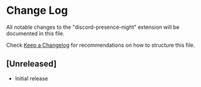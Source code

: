 # Change Log

All notable changes to the "discord-presence-night" extension will be documented in this file.

Check [Keep a Changelog](http://keepachangelog.com/) for recommendations on how to structure this file.

## [Unreleased]

- Initial release